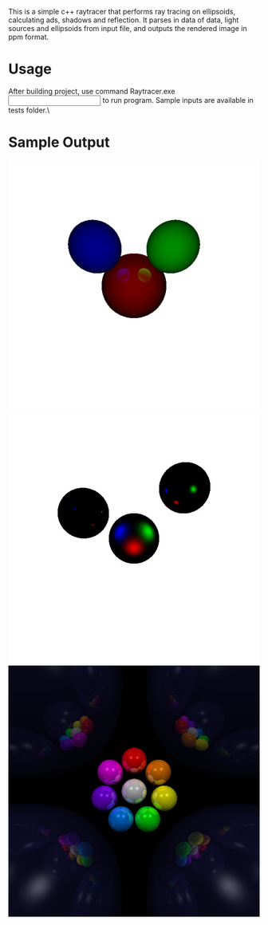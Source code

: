 This is a simple c++ raytracer that performs ray tracing on ellipsoids, calculating ads, shadows and reflection. It parses in data of data, light sources and ellipsoids from input file, and outputs the rendered image in ppm format.
# Usage
After building project, use command Raytracer.exe <input file name> to run program. Sample inputs are available in tests folder.\
# Sample Output
![reflection](https://github.com/Lightningale/Basic-Raytracer/blob/main/testReflection.jpg)
![specular](https://github.com/Lightningale/Basic-Raytracer/blob/main/testSpecular.jpg)
![rainbow](https://github.com/Lightningale/Basic-Raytracer/blob/main/testRainbow.jpg)